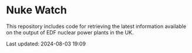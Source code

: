 # Nuke Watch

This repository includes code for retrieving the latest information available on the output of EDF nuclear power plants in the UK.

Last updated: 2024-08-03 19:09